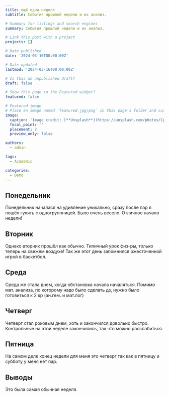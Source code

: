 ```yaml
---
title: ещё одна неделя
subtitle: События прошлой недели и их анализ.

# Summary for listings and search engines
summary: События прошлой недели и их анализ.

# Link this post with a project
projects: []

# Date published
date: '2024-03-16T00:00:00Z'

# Date updated
lastmod: '2024-03-16T00:00:00Z'

# Is this an unpublished draft?
draft: false

# Show this page in the Featured widget?
featured: false

# Featured image
# Place an image named `featured.jpg/png` in this page's folder and customize its options here.
image:
  caption: 'Image credit: [**Unsplash**](https://unsplash.com/photos/CpkOjOcXdUY)'
  focal_point: ''
  placement: 2
  preview_only: false

authors:
  - admin

tags:
  - Academic

categories:
  - Demo
---
```


## Понедельник 

Понедельник началася на удивление уникально, сразу после пар я пошёл гулять с одногруппницей. Было очень весело. Отличное начало недели!


## Вторник 

Однако вторник прошёл как обычно. Типичный урок физ-ры, только теперь на свежем воздухе! Так же этот день запомнился ожесточенной игрой в баскетбол.

## Среда

Среда же стала днем, когда обстановка начала началяться. Помимо мат. анализа, по которому надо было сделать дз, нужно было готовиться к 2 кр (ан.гем. и мат.лог) 
  
## Четверг 

Четверг стал роковым днем, хоть и закончился довольно быстро. Контрольные на этой неделе закончились, так что можно расслабиться. 

## Пятница

На самом деле конец недели для меня это четверг так как в пятницу и субботу у меня нет пар.

## Выводы

 Это была самая обычная неделя.
